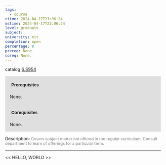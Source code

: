```yaml
---
tags:
  - course
ctime: 2024-04-17T23:06:24
mstime: 2024-04-17T23:06:24
level: graduate
subject: 
university: mit
completion: open
percentage: 0
prereq: None.
coreq: None.
---
```


catalog [6.S954](http://student.mit.edu/catalog/m6e.html#6.S954)

<span style="display: block; padding: 15px; background-color: rgb(100, 100, 100, 0.2);"><font id="m_prereq3562_0" style="display: block; font-family: Arial, sans-serif; font-weight: bold; padding: 5px">Prerequisites</font><br><span id="prereq3562_0">None.</span></span>
<span style="display: block; padding: 15px; background-color: rgb(100, 100, 100, 0.2);"><font id="m_coreq3562_0" style="display: block; font-family: Arial, sans-serif; font-weight: bold; padding: 5px">Corequisites</font><br><span id="coreq3562_0">None.</span></span>

<font style="">Description:</font>
<font style="color: grey; font-size: 0.8rem;">Covers subject matter not offered in the regular curriculum. Consult department to learn of offerings for a particular term.</font>



---

<< HELLO, WORLD >>
